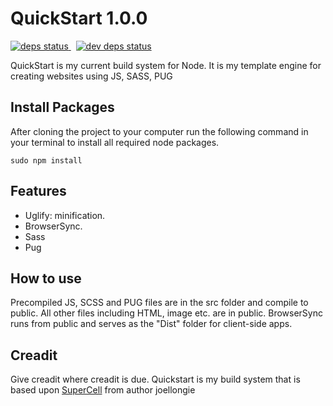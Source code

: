 # QuickStart 1.0.0

<a href="https://david-dm.org/scorpiocoding/QuickStart">
  <img src="https://david-dm.org/scorpiocoding/QuickStart/status.svg" alt="deps status"/>
</a>&nbsp;
<a href="https://david-dm.org/scorpiocoding/QuickStart#info=devDependencies">
  <img src="https://david-dm.org/scorpiocoding/QuickStart/dev-status.svg" alt="dev deps status"/>
</a>



QuickStart is my current build system for Node. It is my template engine for creating websites using JS, SASS, PUG

## Install Packages

After cloning the project to your computer run the following command in your terminal to install all required node packages.

    sudo npm install

## Features

- Uglify: minification.
- BrowserSync.
- Sass
- Pug

## How to use

Precompiled JS, SCSS and PUG files are in the src folder and compile to public.  All other files including HTML, image etc. are in public.  BrowserSync runs from public and serves as the "Dist" folder for client-side apps.

## Creadit

Give creadit where creadit is due.
Quickstart is my build system that is based upon <a href="https://github.com/joellongie/superCell">SuperCell</a> from author joellongie
